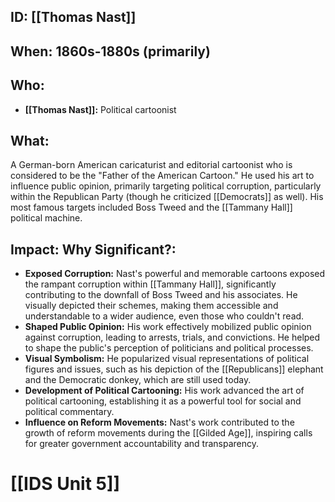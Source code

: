 ## ID: [[Thomas Nast]]

## When: 1860s-1880s (primarily)

## Who: 
* **[[Thomas Nast]]:** Political cartoonist

## What: 
A German-born American caricaturist and editorial cartoonist who is considered to be the "Father of the American Cartoon."  He used his art to influence public opinion, primarily targeting political corruption, particularly within the Republican Party (though he criticized [[Democrats]] as well).  His most famous targets included Boss Tweed and the [[Tammany Hall]] political machine.

## Impact: Why Significant?:

* **Exposed Corruption:** Nast's powerful and memorable cartoons exposed the rampant corruption within [[Tammany Hall]], significantly contributing to the downfall of Boss Tweed and his associates.  He visually depicted their schemes, making them accessible and understandable to a wider audience, even those who couldn't read.
* **Shaped Public Opinion:**  His work effectively mobilized public opinion against corruption, leading to arrests, trials, and convictions. He helped to shape the public's perception of politicians and political processes.
* **Visual Symbolism:** He popularized visual representations of political figures and issues, such as his depiction of the [[Republicans]] elephant and the Democratic donkey, which are still used today.
* **Development of Political Cartooning:** His work advanced the art of political cartooning, establishing it as a powerful tool for social and political commentary.
* **Influence on Reform Movements:**  Nast's work contributed to the growth of reform movements during the [[Gilded Age]], inspiring calls for greater government accountability and transparency.

# [[IDS Unit 5]]